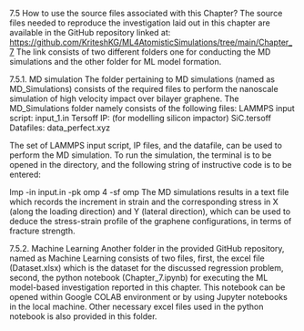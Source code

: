 7.5	How to use the source files associated with this Chapter?
The source files needed to reproduce the investigation laid out in this chapter are available in the GitHub repository linked at: 
https://github.com/KriteshKG/ML4AtomisticSimulations/tree/main/Chapter_7
The link consists of two different folders one for conducting the MD simulations and the other folder for ML model formation. 

7.5.1. MD simulation
The folder pertaining to MD simulations (named as MD_Simulations) consists of the required files to perform the nanoscale simulation of high velocity impact over bilayer graphene. The MD_Simulations folder namely consists of the following files: 
LAMMPS input script:	input_1.in
Tersoff IP: (for modelling silicon impactor)	SiC.tersoff
Datafiles:	data_perfect.xyz

The set of LAMMPS input script, IP files, and the datafile, can be used to perform the MD simulation. To run the simulation, the terminal is to be opened in the directory, and the following string of instructive code is to be entered:

lmp -in input.in -pk omp 4 -sf omp
The MD simulations results in a text file which records the increment in strain and the corresponding stress in X (along the loading direction) and Y (lateral direction), which can be used to deduce the stress-strain profile of the graphene configurations, in terms of fracture strength. 


7.5.2. Machine Learning
Another folder in the provided GitHub repository, named as Machine Learning consists of two files, first, the excel file (Dataset.xlsx) which is the dataset for the discussed regression problem, second, the python notebook (Chapter_7.ipynb) for executing the ML model-based investigation reported in this chapter. This notebook can be opened within Google COLAB environment or by using Jupyter notebooks in the local machine. Other necessary excel files used in the python notebook is also provided in this folder.
